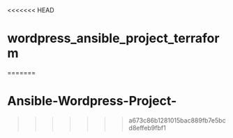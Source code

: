 <<<<<<< HEAD
# wordpress_ansible_project_terraform
=======
# Ansible-Wordpress-Project-
>>>>>>> a673c86b1281015bac889fb7e5bcd8effeb9fbf1
